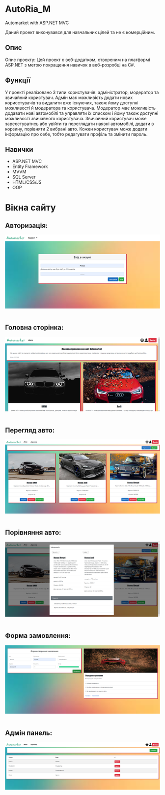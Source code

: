 # AutoRia_M
Automarket with ASP.NET MVC

Даний проект виконувався для навчальних цілей та не є комерційним.


## Опис

Опис проекту: Цей проект є веб-додатком, створеним на платформі ASP.NET з метою покращення навичок в веб-розробці на C#. 

## Функції

У проекті реалізовано 3 типи користувачів: адміністратор, модератор та звичайний користувач. Адмін має можливість додати нових корисстувачів та видалити вже існуючих, також йому доступні можливості й модератора та користувача.
Модератор має можливість додавати нові автомобілі та управляти їх списком і йому також доступні можливості звичайного користувача. Звичайний користувач може зареєстуватись або увійти та переглядати наявні автомобілі, додати в корзину, порівняти 2 вибрані авто.
Кожен користувач може додати інформацію про себе, тобто редагувати профіль та змінити пароль.

## Навички

* ASP.NET MVC
* Entity Framework
* MVVM
* SQL Server
* HTML/CSS/JS
* OOP

# Вікна сайту

## Авторизація:
 <img src="https://github.com/RomaPLETiuk/AutoRia_M/blob/master/photo/f1.png" title="C#"/>&nbsp;

## Головна сторінка:
 <img src="https://github.com/RomaPLETiuk/AutoRia_M/blob/master/photo/f2.png" title="C#"/>&nbsp;

## Перегляд авто:
 <img src="https://github.com/RomaPLETiuk/AutoRia_M/blob/master/photo/f3.png" title="C#"/>&nbsp;

## Порівняння авто:
 <img src="https://github.com/RomaPLETiuk/AutoRia_M/blob/master/photo/f5.png" title="C#"/>&nbsp;
 
## Форма замовлення:
 <img src="https://github.com/RomaPLETiuk/AutoRia_M/blob/master/photo/f6.png" title="C#"/>&nbsp;

  ## Адмін панель:
 <img src="https://github.com/RomaPLETiuk/AutoRia_M/blob/master/photo/f8.png" title="C#"/>&nbsp;
 
